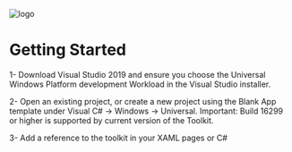 ![logo](/Yugen.Toolkit.Docs/images/logo.png)

# Getting Started

1- Download Visual Studio 2019 and ensure you choose the Universal Windows Platform development Workload in the Visual Studio installer.

2- Open an existing project, or create a new project using the Blank App template under Visual C# -> Windows -> Universal. Important: Build 16299 or higher is supported by current version of the Toolkit.

3- Add a reference to the toolkit in your XAML pages or C#

<!-- 
XAML
xmlns:controls="using:Microsoft.Toolkit.Uwp.UI.Controls"

In your C# page, add the namespaces to the toolkit:
c#
using Microsoft.Toolkit.Uwp;
You can copy and paste code snippets for each feature from the Toolkit Sample App.


Testing Code Snippet

[!code-csharp[EdgeTappedListViewEventArgs](../../Yugen.Toolkit/Yugen.Toolkit.Uwp.Controls/Collections/EdgeTappedListViewEventArgs.cs)] -->


